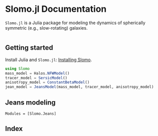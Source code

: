 # Slomo.jl Documentation

`Slomo.jl` is a Julia package for modeling the dynamics of spherically symmetric (e.g., slow-rotating) galaxies.

```@contents
```

## Getting started

Install Julia and `Slomo.jl`: [Installing Slomo](@ref).

```julia
using Slomo
mass_model = Halos.NFWModel()
tracer_model = SersicModel()
anisotropy_model = ConstantBetaModel()
jean_model = JeansModel(mass_model, tracer_model, anisotropy_model)
```

## Jeans modeling

```@autodocs
Modules = [Slomo.Jeans]
```

## Index

```@index
```
